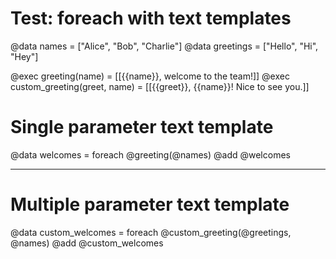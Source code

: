 # Test: foreach with text templates

@data names = ["Alice", "Bob", "Charlie"]
@data greetings = ["Hello", "Hi", "Hey"]

@exec greeting(name) = [[{{name}}, welcome to the team!]]
@exec custom_greeting(greet, name) = [[{{greet}}, {{name}}! Nice to see you.]]

# Single parameter text template
@data welcomes = foreach @greeting(@names)
@add @welcomes

---

# Multiple parameter text template  
@data custom_welcomes = foreach @custom_greeting(@greetings, @names)
@add @custom_welcomes